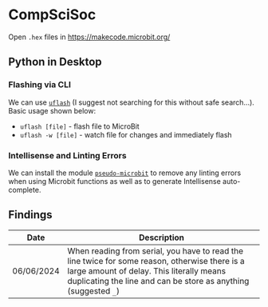 # CompSciSoc

Open `.hex` files in https://makecode.microbit.org/

## Python in Desktop
### Flashing via CLI
We can use [`uflash`](https://github.com/ntoll/uflash) (I suggest not searching for this without safe search...). Basic usage shown below:

- `uflash [file]` - flash file to MicroBit
- `uflash -w [file]` - watch file for changes and immediately flash

### Intellisense and Linting Errors
We can install the module [`pseudo-microbit`](https://pypi.org/project/pseudo-microbit/) to remove any linting errors when using Microbit functions as well as to generate Intellisense auto-complete.

## Findings
| Date | Description |
| ---- | ----------- |
| 06/06/2024 | When reading from serial, you have to read the line twice for some reason, otherwise there is a large amount of delay. This literally means duplicating the line and can be store as anything (suggested `_`)